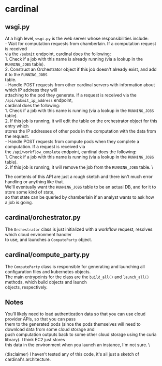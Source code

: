 # cardinal

## wsgi.py

At a high level, `wsgi.py` is the web server whose responsibilities include: \
    - Wait for computation requests from chamberlain. If a computation request is received \
    via the `/submit` endpoint, cardinal does the following: \
        1. Check if a job with this name is already running (via a lookup in the `RUNNING_JOBS` table). \
        2. Construct an Orchestrator object if this job doesn't already exist, and add it to the `RUNNING_JOBS` \
        table. \
    - Handle POST requests from other cardinal servers with information about which IP address they will \
    attaching to the pod they generate. If a request is received via the `/api/submit_ip_address` endpoint, \
    cardinal does the following: \
        1. Check if a job with this name is running (via a lookup in the `RUNNING_JOBS` table). \
        2. If this job is running, it will edit the table on the orchestrator object for this entry which \
        stores the IP addresses of other pods in the computation with the data from the request. \
    - Handle POST requests from compute pods when they complete a computation. If a request is received via \
    the `/api/workflow_complete` endpoint, cardinal does the following: \
        1. Check if a job with this name is running (via a lookup in the `RUNNING_JOBS` table). \
        2. If this job is running, it will remove the job from the `RUNNING_JOBS` table. \


The contents of this API are just a rough sketch and there isn't much error handling or anything like that. \
We'll eventually want the `RUNNING_JOBS` table to be an actual DB, and for it to store some kind of state, \
so that state can be queried by chamberlain if an analyst wants to ask how a job is going.


## cardinal/orchestrator.py

The `Orchestrator` class is just initialized with a workflow request, resolves which cloud environment handler \
to use, and launches a `ComputeParty` object.


## cardinal/compute_party.py

The `ComputeParty` class is responsible for generating and launching all configuration files and kubernetes objects. \
The main entrypoints for the class are the `build_all()` and `launch_all()` methods, which build objects and launch \
objects, respectively. 


## Notes

You'll likely need to load authentication data so that you can use cloud provider APIs, so that you can pass \
them to the generated pods (since the pods themselves will need to download data from some cloud storage and \
push computation outputs back to some other cloud storage using the curia library). I think EC2 just stores \
this data in the environment when you launch an instance, I'm not sure. \

(disclaimer) I haven't tested any of this code, it's all just a sketch of cardinal's architecture. 